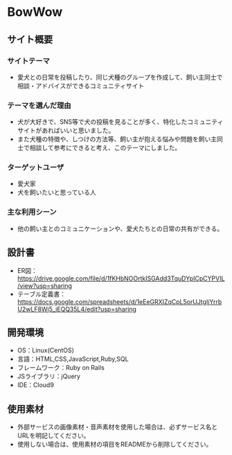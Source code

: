 # BowWow

## サイト概要
### サイトテーマ
* 愛犬との日常を投稿したり、同じ犬種のグループを作成して、飼い主同士で相談・アドバイスができるコミュニティサイト

### テーマを選んだ理由
* 犬が大好きで、SNS等で犬の投稿を見ることが多く、特化したコミュニティサイトがあればいいと思いました。
* また犬種の特徴や、しつけの方法等、飼い主が抱える悩みや問題を飼い主同士で相談して参考にできると考え、このテーマにしました。

### ターゲットユーザ
* 愛犬家
* 犬を飼いたいと思っている人

### 主な利用シーン
* 他の飼い主とのコミュニケーションや、愛犬たちとの日常の共有ができる。

## 設計書
* ER図： https://drive.google.com/file/d/1fKHbNOOrtkISGAdd3TquDYpICpCYPVIL/view?usp=sharing
* テーブル定義書： https://docs.google.com/spreadsheets/d/1eEeGRXIZqCpL5orUJtgIjYrrbU2wLF8Wj5_iEQQ35L4/edit?usp=sharing

## 開発環境
- OS：Linux(CentOS)
- 言語：HTML,CSS,JavaScript,Ruby,SQL
- フレームワーク：Ruby on Rails
- JSライブラリ：jQuery
- IDE：Cloud9

## 使用素材
- 外部サービスの画像素材・音声素材を使用した場合は、必ずサービス名とURLを明記してください。
- 使用しない場合は、使用素材の項目をREADMEから削除してください。